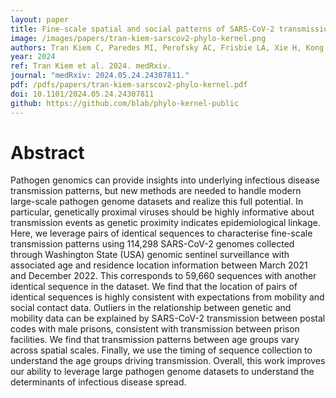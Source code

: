 ```yaml
---
layout: paper
title: Fine-scale spatial and social patterns of SARS-CoV-2 transmission from identical pathogen sequences
image: /images/papers/tran-kiem-sarscov2-phylo-kernel.png
authors: Tran Kiem C, Paredes MI, Perofsky AC, Frisbie LA, Xie H, Kong K, Weixler A, Greninger AL, Roychoudhury P, Peterson JM, Delgado A, Halstead H, MacKellar D, Dykema P, Gamboa L, Frazar CD, Ryke E, Stone J, Reinhart D, Starita L, Thibodeau A, Yun C, Aragona F, Black A, Viboud C, Bedford T.
year: 2024
ref: Tran Kiem et al. 2024. medRxiv.
journal: "medRxiv: 2024.05.24.24307811."
pdf: /pdfs/papers/tran-kiem-sarscov2-phylo-kernel.pdf
doi: 10.1101/2024.05.24.24307811
github: https://github.com/blab/phylo-kernel-public
---
```


# Abstract

Pathogen genomics can provide insights into underlying infectious disease transmission patterns, but new methods are needed to handle modern large-scale pathogen genome datasets and realize this full potential. In particular, genetically proximal viruses should be highly informative about transmission events as genetic proximity indicates epidemiological linkage. Here, we leverage pairs of identical sequences to characterise fine-scale transmission patterns using 114,298 SARS-CoV-2 genomes collected through Washington State (USA) genomic sentinel surveillance with associated age and residence location information between March 2021 and December 2022. This corresponds to 59,660 sequences with another identical sequence in the dataset. We find that the location of pairs of identical sequences is highly consistent with expectations from mobility and social contact data. Outliers in the relationship between genetic and mobility data can be explained by SARS-CoV-2 transmission between postal codes with male prisons, consistent with transmission between prison facilities. We find that transmission patterns between age groups vary across spatial scales. Finally, we use the timing of sequence collection to understand the age groups driving transmission. Overall, this work improves our ability to leverage large pathogen genome datasets to understand the determinants of infectious disease spread.
